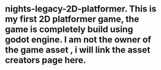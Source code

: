 # nights-legacy-2D-platformer. This is my first 2D platformer game, the game is completely build using godot engine. I am not the owner of the game asset , i will link the asset creators page here.
